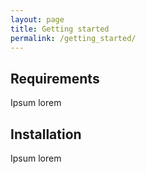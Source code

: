 ```yaml
---
layout: page
title: Getting started
permalink: /getting_started/
---
```


## Requirements

Ipsum lorem

## Installation 

Ipsum lorem

